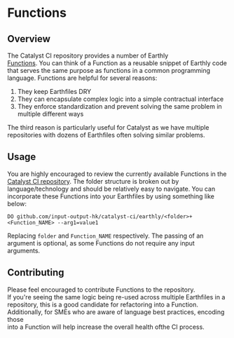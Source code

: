 # Functions

## Overview

The Catalyst CI repository provides a number of Earthly  
[Functions](https://docs.earthly.dev/docs/guides/functions).
You can think of a Function as a reusable snippet of Earthly code that serves the same purpose as functions in a common programming
language.
Functions are helpful for several reasons:

1. They keep Earthfiles DRY
2. They can encapsulate complex logic into a simple contractual interface
3. They enforce standardization and prevent solving the same problem in multiple different ways

The third reason is particularly useful for Catalyst as we have multiple repositories with dozens of Earthfiles often solving
similar problems.

## Usage

You are highly encouraged to review the currently available Functions in the
[Catalyst CI repository](https://github.com/input-output-hk/catalyst-ci/tree/master/earthly).
The folder structure is broken out by language/technology and should be relatively easy to navigate.
You can incorporate these Functions into your Earthfiles by using something like below:

```Earthfile
DO github.com/input-output-hk/catalyst-ci/earthly/<folder>+<Function_NAME> --arg1=value1
```

Replacing `folder` and `Function_NAME` respectively.
The passing of an argument is optional, as some Functions do not require any input arguments.

## Contributing

Please feel encouraged to contribute Functions to the repository.  
If you're seeing the same logic being re-used across multiple Earthfiles in a  
repository, this is a good candidate for refactoring into a Function.  
Additionally, for SMEs who are aware of language best practices, encoding those  
into a Function will help increase the overall health ofthe CI process.
